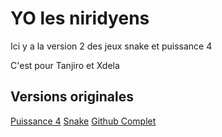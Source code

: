 # YO les niridyens 
Ici y a la version 2 des jeux snake et puissance 4


C'est pour Tanjiro et Xdela


## Versions originales 
[Puissance 4](https://github.com/Stxtic-Makes-stuff/um-idk-what-this-is/blob/f6a137693ff5312485b039f72f1fd144d79420a2/src/games/connect4.js)
[Snake](https://github.com/Stxtic-Makes-stuff/um-idk-what-this-is/blob/f6a137693ff5312485b039f72f1fd144d79420a2/src/games/snake-game.js)
[Github Complet](https://github.com/Stxtic-Makes-stuff/um-idk-what-this-is/blob/f6a137693ff5312485b039f72f1fd144d79420a2/src/games)

